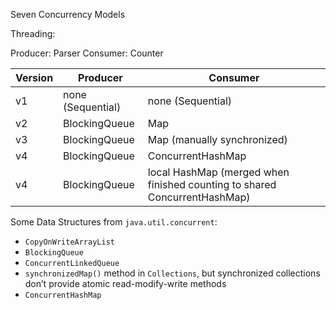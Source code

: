 Seven Concurrency Models
 
Threading:

Producer: Parser
Consumer: Counter


| Version | Producer          | Consumer                    |
|---------|-------------------|-----------------------------|
| v1      | none (Sequential) | none (Sequential)           |
| v2      | BlockingQueue     | Map                         |
| v3      | BlockingQueue     | Map (manually synchronized) |
| v4      | BlockingQueue     | ConcurrentHashMap           |
| v4      | BlockingQueue  | local HashMap (merged when finished counting to shared ConcurrentHashMap) |



Some Data Structures from `java.util.concurrent`:

- `CopyOnWriteArrayList`
- `BlockingQueue`
- `ConcurrentLinkedQueue` 
- `synchronizedMap()` method in `Collections`, but synchronized collections don’t provide atomic read-modify-write methods 
- `ConcurrentHashMap`


